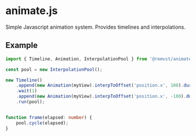 # animate.js

Simple Javascript animation system. Provides timelines and interpolations.

## Example

```typescript
import { Timeline, Animation, InterpolationPool } from '@remvst/animate.js';

const pool = new InterpolationPool();

new Timeline()
    .append(new Animation(myView).interpToOffset('position.x', 100).during(0.3))
    .wait(1)
    .append(new Animation(myView).interpToOffset('position.x', -100).during(0.3))
    .run(pool);


function frame(elapsed: number) {
    pool.cycle(elapsed);
}
```